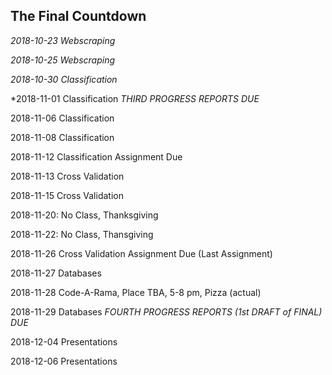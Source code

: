 ## The Final Countdown

*2018-10-23 Webscraping*

*2018-10-25 Webscraping*

*2018-10-30 Classification*

*2018-11-01 Classification *THIRD PROGRESS REPORTS DUE*

2018-11-06 Classification

2018-11-08 Classification

2018-11-12 Classification Assignment Due

2018-11-13 Cross Validation

2018-11-15 Cross Validation

2018-11-20: No Class, Thanksgiving

2018-11-22: No Class, Thansgiving

2018-11-26 Cross Validation Assignment Due (Last Assignment)

2018-11-27 Databases

2018-11-28 Code-A-Rama, Place TBA, 5-8 pm, Pizza (actual)

2018-11-29 Databases *FOURTH PROGRESS REPORTS (1st DRAFT of FINAL) DUE*

2018-12-04 Presentations

2018-12-06 Presentations
